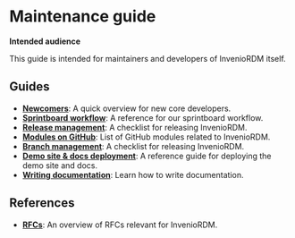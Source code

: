 # Maintenance guide

**Intended audience**

This guide is intended for maintainers and developers of InvenioRDM itself.

## Guides

- **[Newcomers](newcomers.md)**: A quick overview for new core developers.
- **[Sprintboard workflow](board-workflow.md)**: A reference for our sprintboard workflow.
- **[Release management](release-management.md)**: A checklist for releasing InvenioRDM.
- **[Modules on GitHub](modules.md)**: List of GitHub modules related to InvenioRDM.
- **[Branch management](branch-management.md)**: A checklist for releasing InvenioRDM.
- **[Demo site & docs deployment](demosite.md)**: A reference guide for deploying the demo site and docs.
- **[Writing documentation](documentation.md)**: Learn how to write documentation.

## References

- **[RFCs](rfcs.md)**: An overview of RFCs relevant for InvenioRDM.
